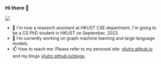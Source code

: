 ### Hi there 👋

![](https://komarev.com/ghpvc/?username=yliuhz&color=ff69b4&label=Visitors)

<!--
**yliuhz/yliuhz** is a ✨ _special_ ✨ repository because its `README.md` (this file) appears on your GitHub profile.

Here are some ideas to get you started:

- 🔭 I’m currently working on ...
- 🌱 I’m currently learning ...
- 👯 I’m looking to collaborate on ...
- 🤔 I’m looking for help with ...
- 💬 Ask me about ...
- 📫 How to reach me: ...
- 😄 Pronouns: ...
- ⚡ Fun fact: ...
-->

- 🔭 I'm now a research assistant at HKUST CSE department. I'm going to be a CS PhD student in HKUST on September, 2023. 
- 🤔 I’m currently working on graph machine learning and large language models. 
- 📫 How to reach me: Please refer to my personal site: [yliuhz.github.io](yliuhz.github.io) and my blogs [yliuhz.github.io/blogs](yliuhz.github.io/blogs). 

